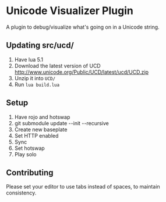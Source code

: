 # Unicode Visualizer Plugin

A plugin to debug/visualize what's going on in a Unicode string.

## Updating src/ucd/

1. Have lua 5.1
2. Download the latest version of UCD http://www.unicode.org/Public/UCD/latest/ucd/UCD.zip
3. Unzip it into `UCD/`
4. Run `lua build.lua`

## Setup

1. Have rojo and hotswap
2. git submodule update --init --recursive
3. Create new baseplate
4. Set HTTP enabled
5. Sync
6. Set hotswap
7. Play solo

## Contributing

Please set your editor to use tabs instead of spaces, to maintain consistency.
